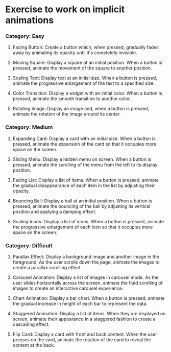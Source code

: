 # Exercise to work on implicit animations

### Category: Easy

1. Fading Button: Create a button which, when pressed, gradually fades away by animating its opacity until it's completely invisible.

2. Moving Square: Display a square at an initial position. When a button is pressed, animate the movement of the square to another position.

3. Scaling Text: Display text at an initial size. When a button is pressed, animate the progressive enlargement of the text to a specified size.

4. Color Transition: Display a widget with an initial color. When a button is pressed, animate the smooth transition to another color.

5. Rotating Image: Display an image and, when a button is pressed, animate the rotation of the image around its center.

### Category: Medium

1. Expanding Card: Display a card with an initial size. When a button is pressed, animate the expansion of the card so that it occupies more space on the screen.

2. Sliding Menu: Display a hidden menu on screen. When a button is pressed, animate the scrolling of the menu from the left to its display position.

3. Fading List: Display a list of items. When a button is pressed, animate the gradual disappearance of each item in the list by adjusting their opacity.

4. Bouncing Ball: Display a ball at an initial position. When a button is pressed, animate the bouncing of the ball by adjusting its vertical position and applying a damping effect.

5. Scaling Icons: Display a list of icons. When a button is pressed, animate the progressive enlargement of each icon so that it occupies more space on the screen.

### Category: Difficult

1. Parallax Effect: Display a background image and another image in the foreground. As the user scrolls down the page, animate the images to create a parallax scrolling effect.

2. Carousel Animation: Display a list of images in carousel mode. As the user slides horizontally across the screen, animate the fluid scrolling of images to create an interactive carousel experience.

3. Chart Animation: Display a bar chart. When a button is pressed, animate the gradual increase in height of each bar to represent the data.

4. Staggered Animation: Display a list of items. When they are displayed on screen, animate their appearance in a staggered fashion to create a cascading effect.

5. Flip Card: Display a card with front and back content. When the user presses on the card, animate the rotation of the card to reveal the content at the back.